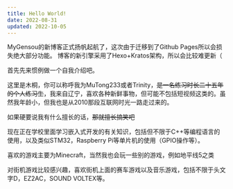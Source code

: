 ```yaml
---
title: Hello World!
date: 2022-08-31
updated: 2022-10-05
---
```

MyGensou的新博客正式扬帆起航了，这次由于迁移到了Github Pages所以会损失绝大部分功能。
博客的新引擎采用了Hexo+Kratos架构，所以会比较难更新（

首先先来惯例做一个自我介绍吧。

这里是木桐，你可以称呼我为MuTong233或者Trinity，~~是一名练习时长二十五年的个人练习生~~，我来自辽宁，喜欢各种新鲜事物，但可能不包括短视频这类的。虽然我年龄小，但我也是从2010那段互联网时光一路走过来的。

如果硬要说我有什么擅长的话，~~那就擅长搞笑吧~~

现在正在学校里面学习嵌入式开发的有关知识，包括但不限于C++等编程语言的使用，以及类似STM32，Raspberry Pi等单片机的使用（GPIO操作等）。

喜欢的游戏主要为Minecraft，当然我也会玩一些别的游戏，例如地平线5之类

对街机游戏比较感兴趣，喜欢街机上面的赛车游戏以及音乐游戏，包括不限于头文字D，EZ2AC，SOUND VOLTEX等。


